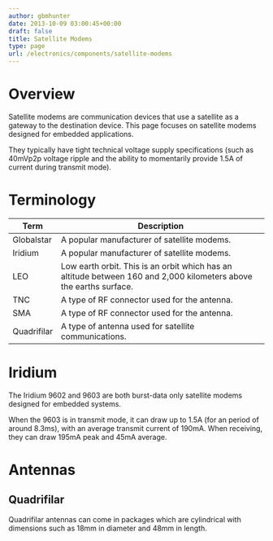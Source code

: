 ```yaml
---
author: gbmhunter
date: 2013-10-09 03:00:45+00:00
draft: false
title: Satellite Modems
type: page
url: /electronics/components/satellite-modems
---
```


# Overview

Satellite modems are communication devices that use a satellite as a gateway to the destination device. This page focuses on satellite modems designed for embedded applications.

They typically have tight technical voltage supply specifications (such as 40mVp2p voltage ripple and the ability to momentarily provide 1.5A of current during transmit mode).

# Terminology

<table>
    <thead>
        <tr>
            <th>Term</th>
            <th>Description</th>
        </tr>
    </thead>
<tbody >
<tr >

<td >Globalstar
</td>

<td >A popular manufacturer of satellite modems.
</td>
</tr>
<tr >

<td >Iridium
</td>

<td >A popular manufacturer of satellite modems.
</td>
</tr>
<tr >

<td >LEO
</td>

<td >Low earth orbit. This is an orbit which has an altitude between 160 and 2,000 kilometers above the earths surface.
</td>
</tr>
<tr >

<td >TNC
</td>

<td >A type of RF connector used for the antenna.
</td>
</tr>
<tr >

<td >SMA
</td>

<td >A type of RF connector used for the antenna.
</td>
</tr>
<tr >

<td >Quadrifilar
</td>

<td >A type of antenna used for satellite communications.
</td>
</tr>
</tbody>
</table>

# Iridium

The Iridium 9602 and 9603 are both burst-data only satellite modems designed for embedded systems.

When the 9603 is in transmit mode, it can draw up to 1.5A (for an period of around 8.3ms), with an average transmit current of 190mA. When receiving, they can draw 195mA peak and 45mA average.

# Antennas

## Quadrifilar

Quadrifilar antennas can come in packages which are cylindrical with dimensions such as 18mm in diameter and 48mm in length.

